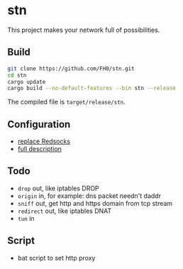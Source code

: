 # stn

This project makes your network full of possibilities.

## Build

```bash
git clone https://github.com/FH0/stn.git
cd stn
cargo update
cargo build --no-default-features --bin stn --release
```

The compiled file is `target/release/stn`.

## Configuration

- [replace Redsocks](doc/redsocks.md)
- [full description](doc/configuration.md)

## Todo

- `drop` out, like iptables DROP
- `origin` in, for example: dns packet needn't daddr
- `sniff` out, get http and https domain from tcp stream
- `redirect` out, like iptables DNAT
- `tun` in

## Script

- bat script to set http proxy
